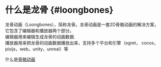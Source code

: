 # 什么是龙骨 {#loongbones}

龙骨动画（Loongbones），简称龙骨。龙骨动画是一套2D骨骼动画的解决方案，它包含了编辑器和播放器两个部分。
<br>
编辑器用来编辑生成龙骨的动画数据.
<br>
播放器用来把龙骨的动画数据播放出来，支持多个平台和引擎（egret， cocos， pixijs，web，unity，unreal）等
<br>

什么是[骨骼动画](./boneAnimation)
